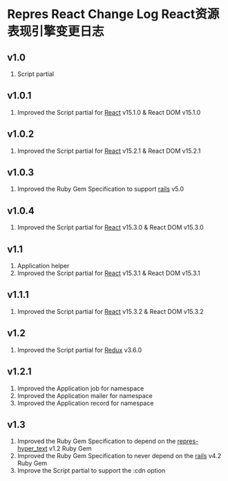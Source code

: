 # Repres React Change Log React资源表现引擎变更日志

## v1.0
1. Script partial

## v1.0.1
1. Improved the Script partial for [React](https://github.com/facebook/react) v15.1.0 & React DOM v15.1.0

## v1.0.2
1. Improved the Script partial for [React](https://github.com/facebook/react) v15.2.1 & React DOM v15.2.1

## v1.0.3
1. Improved the Ruby Gem Specification to support [rails](https://github.com/rails/rails) v5.0

## v1.0.4
1. Improved the Script partial for [React](https://github.com/facebook/react) v15.3.0 & React DOM v15.3.0

## v1.1
1. Application helper
2. Improved the Script partial for [React](https://github.com/facebook/react) v15.3.1 & React DOM v15.3.1

## v1.1.1
1. Improved the Script partial for [React](https://github.com/facebook/react) v15.3.2 & React DOM v15.3.2

## v1.2
1. Improved the Script partial for [Redux](https://github.com/reactjs/redux) v3.6.0

## v1.2.1
1. Improved the Application job for namespace
2. Improved the Application mailer for namespace
3. Improved the Application record for namespace

## v1.3
1. Improved the Ruby Gem Specification to depend on the [repres-hyper_text](https://github.com/topbitdu/repres-hyper_text) v1.2 Ruby Gem
2. Improved the Ruby Gem Specification to never depend on the [rails](https://github.com/rails/rails) v4.2 Ruby Gem
3. Improve the Script partial to support the :cdn option
